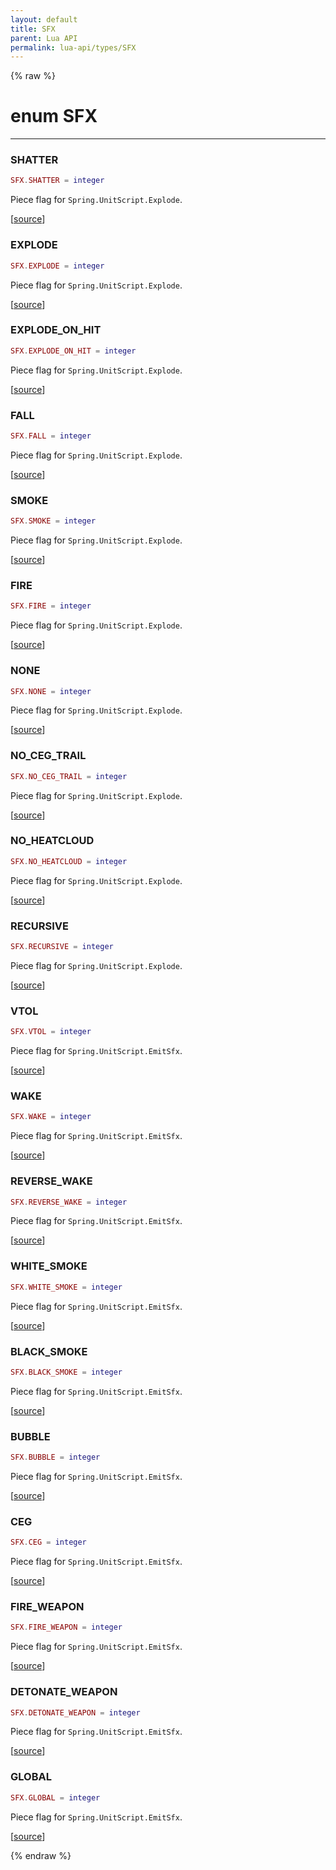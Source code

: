 ```yaml
---
layout: default
title: SFX
parent: Lua API
permalink: lua-api/types/SFX
---
```


{% raw %}

# enum SFX
---




### SHATTER

```lua
SFX.SHATTER = integer
```

Piece flag for `Spring.UnitScript.Explode`.

[<a href="https://github.com/beyond-all-reason/RecoilEngine/blob/b4d0041e4c68c34dace9abf492f9193d28ef5d7e/rts/Lua/LuaConstCOB.cpp#L195-L208" target="_blank">source</a>]








### EXPLODE

```lua
SFX.EXPLODE = integer
```

Piece flag for `Spring.UnitScript.Explode`.

[<a href="https://github.com/beyond-all-reason/RecoilEngine/blob/b4d0041e4c68c34dace9abf492f9193d28ef5d7e/rts/Lua/LuaConstCOB.cpp#L195-L208" target="_blank">source</a>]








### EXPLODE_ON_HIT

```lua
SFX.EXPLODE_ON_HIT = integer
```

Piece flag for `Spring.UnitScript.Explode`.

[<a href="https://github.com/beyond-all-reason/RecoilEngine/blob/b4d0041e4c68c34dace9abf492f9193d28ef5d7e/rts/Lua/LuaConstCOB.cpp#L195-L208" target="_blank">source</a>]








### FALL

```lua
SFX.FALL = integer
```

Piece flag for `Spring.UnitScript.Explode`.

[<a href="https://github.com/beyond-all-reason/RecoilEngine/blob/b4d0041e4c68c34dace9abf492f9193d28ef5d7e/rts/Lua/LuaConstCOB.cpp#L195-L208" target="_blank">source</a>]








### SMOKE

```lua
SFX.SMOKE = integer
```

Piece flag for `Spring.UnitScript.Explode`.

[<a href="https://github.com/beyond-all-reason/RecoilEngine/blob/b4d0041e4c68c34dace9abf492f9193d28ef5d7e/rts/Lua/LuaConstCOB.cpp#L195-L208" target="_blank">source</a>]








### FIRE

```lua
SFX.FIRE = integer
```

Piece flag for `Spring.UnitScript.Explode`.

[<a href="https://github.com/beyond-all-reason/RecoilEngine/blob/b4d0041e4c68c34dace9abf492f9193d28ef5d7e/rts/Lua/LuaConstCOB.cpp#L195-L208" target="_blank">source</a>]








### NONE

```lua
SFX.NONE = integer
```

Piece flag for `Spring.UnitScript.Explode`.

[<a href="https://github.com/beyond-all-reason/RecoilEngine/blob/b4d0041e4c68c34dace9abf492f9193d28ef5d7e/rts/Lua/LuaConstCOB.cpp#L195-L208" target="_blank">source</a>]








### NO_CEG_TRAIL

```lua
SFX.NO_CEG_TRAIL = integer
```

Piece flag for `Spring.UnitScript.Explode`.

[<a href="https://github.com/beyond-all-reason/RecoilEngine/blob/b4d0041e4c68c34dace9abf492f9193d28ef5d7e/rts/Lua/LuaConstCOB.cpp#L195-L208" target="_blank">source</a>]








### NO_HEATCLOUD

```lua
SFX.NO_HEATCLOUD = integer
```

Piece flag for `Spring.UnitScript.Explode`.

[<a href="https://github.com/beyond-all-reason/RecoilEngine/blob/b4d0041e4c68c34dace9abf492f9193d28ef5d7e/rts/Lua/LuaConstCOB.cpp#L195-L208" target="_blank">source</a>]








### RECURSIVE

```lua
SFX.RECURSIVE = integer
```

Piece flag for `Spring.UnitScript.Explode`.

[<a href="https://github.com/beyond-all-reason/RecoilEngine/blob/b4d0041e4c68c34dace9abf492f9193d28ef5d7e/rts/Lua/LuaConstCOB.cpp#L195-L208" target="_blank">source</a>]








### VTOL

```lua
SFX.VTOL = integer
```

Piece flag for `Spring.UnitScript.EmitSfx`.

[<a href="https://github.com/beyond-all-reason/RecoilEngine/blob/b4d0041e4c68c34dace9abf492f9193d28ef5d7e/rts/Lua/LuaConstCOB.cpp#L220-L225" target="_blank">source</a>]








### WAKE

```lua
SFX.WAKE = integer
```

Piece flag for `Spring.UnitScript.EmitSfx`.

[<a href="https://github.com/beyond-all-reason/RecoilEngine/blob/b4d0041e4c68c34dace9abf492f9193d28ef5d7e/rts/Lua/LuaConstCOB.cpp#L220-L225" target="_blank">source</a>]








### REVERSE_WAKE

```lua
SFX.REVERSE_WAKE = integer
```

Piece flag for `Spring.UnitScript.EmitSfx`.

[<a href="https://github.com/beyond-all-reason/RecoilEngine/blob/b4d0041e4c68c34dace9abf492f9193d28ef5d7e/rts/Lua/LuaConstCOB.cpp#L220-L225" target="_blank">source</a>]








### WHITE_SMOKE

```lua
SFX.WHITE_SMOKE = integer
```

Piece flag for `Spring.UnitScript.EmitSfx`.

[<a href="https://github.com/beyond-all-reason/RecoilEngine/blob/b4d0041e4c68c34dace9abf492f9193d28ef5d7e/rts/Lua/LuaConstCOB.cpp#L233-L242" target="_blank">source</a>]








### BLACK_SMOKE

```lua
SFX.BLACK_SMOKE = integer
```

Piece flag for `Spring.UnitScript.EmitSfx`.

[<a href="https://github.com/beyond-all-reason/RecoilEngine/blob/b4d0041e4c68c34dace9abf492f9193d28ef5d7e/rts/Lua/LuaConstCOB.cpp#L233-L242" target="_blank">source</a>]








### BUBBLE

```lua
SFX.BUBBLE = integer
```

Piece flag for `Spring.UnitScript.EmitSfx`.

[<a href="https://github.com/beyond-all-reason/RecoilEngine/blob/b4d0041e4c68c34dace9abf492f9193d28ef5d7e/rts/Lua/LuaConstCOB.cpp#L233-L242" target="_blank">source</a>]








### CEG

```lua
SFX.CEG = integer
```

Piece flag for `Spring.UnitScript.EmitSfx`.

[<a href="https://github.com/beyond-all-reason/RecoilEngine/blob/b4d0041e4c68c34dace9abf492f9193d28ef5d7e/rts/Lua/LuaConstCOB.cpp#L233-L242" target="_blank">source</a>]








### FIRE_WEAPON

```lua
SFX.FIRE_WEAPON = integer
```

Piece flag for `Spring.UnitScript.EmitSfx`.

[<a href="https://github.com/beyond-all-reason/RecoilEngine/blob/b4d0041e4c68c34dace9abf492f9193d28ef5d7e/rts/Lua/LuaConstCOB.cpp#L233-L242" target="_blank">source</a>]








### DETONATE_WEAPON

```lua
SFX.DETONATE_WEAPON = integer
```

Piece flag for `Spring.UnitScript.EmitSfx`.

[<a href="https://github.com/beyond-all-reason/RecoilEngine/blob/b4d0041e4c68c34dace9abf492f9193d28ef5d7e/rts/Lua/LuaConstCOB.cpp#L233-L242" target="_blank">source</a>]








### GLOBAL

```lua
SFX.GLOBAL = integer
```

Piece flag for `Spring.UnitScript.EmitSfx`.

[<a href="https://github.com/beyond-all-reason/RecoilEngine/blob/b4d0041e4c68c34dace9abf492f9193d28ef5d7e/rts/Lua/LuaConstCOB.cpp#L233-L242" target="_blank">source</a>]











{% endraw %}